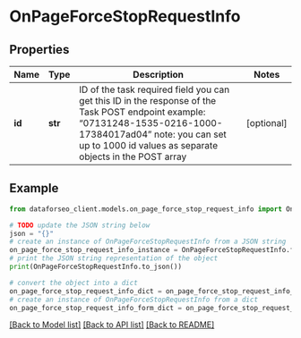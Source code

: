 # OnPageForceStopRequestInfo


## Properties

Name | Type | Description | Notes
------------ | ------------- | ------------- | -------------
**id** | **str** | ID of the task required field you can get this ID in the response of the Task POST endpoint example: “07131248-1535-0216-1000-17384017ad04” note: you can set up to 1000 id values as separate objects in the POST array | [optional] 

## Example

```python
from dataforseo_client.models.on_page_force_stop_request_info import OnPageForceStopRequestInfo

# TODO update the JSON string below
json = "{}"
# create an instance of OnPageForceStopRequestInfo from a JSON string
on_page_force_stop_request_info_instance = OnPageForceStopRequestInfo.from_json(json)
# print the JSON string representation of the object
print(OnPageForceStopRequestInfo.to_json())

# convert the object into a dict
on_page_force_stop_request_info_dict = on_page_force_stop_request_info_instance.to_dict()
# create an instance of OnPageForceStopRequestInfo from a dict
on_page_force_stop_request_info_form_dict = on_page_force_stop_request_info.from_dict(on_page_force_stop_request_info_dict)
```
[[Back to Model list]](../README.md#documentation-for-models) [[Back to API list]](../README.md#documentation-for-api-endpoints) [[Back to README]](../README.md)


